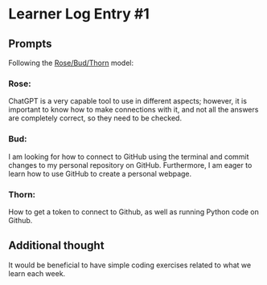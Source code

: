 # Learner Log Entry #1 

## Prompts
Following the [Rose/Bud/Thorn](https://www.panoramaed.com/blog/rose-bud-thorn-activity-and-worksheet#:~:text=%22Rose%2C%20Bud%2C%20Thorn%22%20is%20a%20mindful%20design%2D,day%2C%20week%2C%20or%20month.) model:

### Rose:
ChatGPT is a very capable tool to use in different aspects; however, it is important to know how to make connections with it, and not all the answers are completely correct, so they need to be checked.

### Bud: 
I am looking for how to connect to GitHub using the terminal and commit changes to my personal repository on GitHub. Furthermore, I am eager to learn how to use GitHub to create a personal webpage.

### Thorn: 
How to get a token to connect to Github, as well as running Python code on Github.
 
## Additional thought
It would be beneficial to have simple coding exercises related to what we learn each week.

